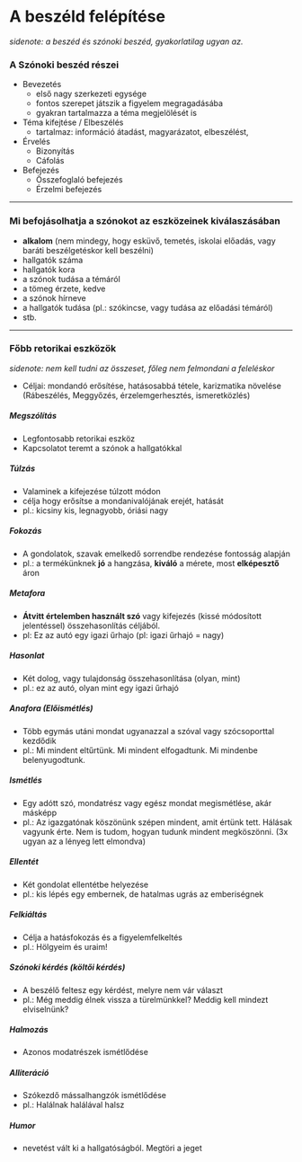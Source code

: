 # A beszéld felépítése
*sidenote: a beszéd és szónoki beszéd, gyakorlatilag ugyan az.*
### A Szónoki beszéd részei
- Bevezetés
	- első nagy szerkezeti egysége
	- fontos szerepet játszik a figyelem megragadásába
	- gyakran tartalmazza a téma megjelölését is
- Téma kifejtése / Elbeszélés
	- tartalmaz: információ átadást, magyarázatot, elbeszélést, 
- Érvelés
	- Bizonyítás
	- Cáfolás
- Befejezés
	- Összefoglaló befejezés
	- Érzelmi befejezés
---
### Mi befojásolhatja a szónokot az eszközeinek kiválaszásában
- **alkalom** (nem mindegy, hogy esküvő, temetés, iskolai előadás, vagy baráti beszélgetéskor kell beszélni)
- hallgatók száma
- hallgatók kora 
- a szónok tudása a témáról 
- a tömeg érzete, kedve 
- a szónok hírneve 
- a hallgatók tudása (pl.: szókincse, vagy tudása az előadási témáról)
- stb.
---
### Főbb retorikai eszközök 
*sidenote: nem kell tudni az összeset, főleg nem felmondani a feleléskor*
- Céljai: mondandó erősítése, hatásosabbá tétele, karizmatika növelése (Rábeszélés, Meggyőzés, érzelemgerhesztés, ismeretközlés)
##### Megszólítás
- Legfontosabb retorikai eszköz
- Kapcsolatot teremt a szónok a hallgatókkal
##### Túlzás
- Valaminek a kifejezése túlzott módon
- célja hogy erősítse a mondanivalójának erejét, hatását
- pl.: kicsiny kis, legnagyobb, óriási nagy 
##### Fokozás
- A gondolatok, szavak emelkedő sorrendbe rendezése fontosság alapján 
- pl.: a termékünknek **jó** a hangzása, **kiváló** a mérete, most **elképesztő** áron
##### Metafora
- **Átvitt értelemben használt szó** vagy kifejezés (kissé módosított jelentéssel) összehasonlítás céljából.
- pl: Ez az autó egy igazi űrhajo (pl: igazi űrhajó = nagy)
##### Hasonlat
- Két dolog, vagy tulajdonság összehasonlítása (olyan, mint)
- pl.: ez az autó, olyan mint egy igazi űrhajó
##### Anafora (Előismétlés)
- Több egymás utáni mondat ugyanazzal a szóval vagy szócsoporttal kezdődik
- pl.: Mi mindent eltűrtünk. Mi mindent elfogadtunk. Mi mindenbe belenyugodtunk.
##### Ismétlés
- Egy adótt szó, mondatrész vagy egész mondat megismétlése, akár másképp
- pl.: Az igazgatónak köszönünk szépen mindent, amit
értünk tett. Hálásak vagyunk érte. Nem is tudom, hogyan
tudunk mindent megköszönni. (3x ugyan az a lényeg lett elmondva)
##### Ellentét
- Két gondolat ellentétbe helyezése
- pl.: kis lépés egy embernek, de hatalmas ugrás az emberiségnek
##### Felkiáltás
- Célja a hatásfokozás és a figyelemfelkeltés
- pl.: Hölgyeim és uraim! 
##### Szónoki kérdés (költői kérdés)
- A beszélő feltesz egy kérdést, melyre nem vár választ
- pl.: Még meddig élnek vissza a türelmünkkel? Meddig kell mindezt elviselnünk?
##### Halmozás
- Azonos modatrészek ismétlődése
##### Alliteráció
- Szókezdő mássalhangzók ismétlődése
- pl.: Halálnak halálával halsz
##### Humor
- nevetést vált ki a hallgatóságból. Megtöri a jeget